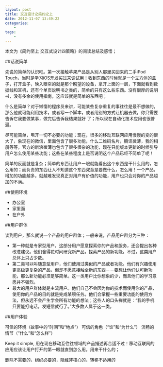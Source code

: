 ```yaml
--- 
layout: post
title: 交互设计之简约之上
date: 2012-11-07 13:49:22
categories:
    - 
tags:
    -
---
```


本文为《简约至上 交互式设计四策略》的阅读总结及感悟；

##话说简单

先说的简单的认识吧。第一次接触苹果产品是从别人那里买回来的二手iPod Touch，当时是学习iOS开发买过来调试用！收到东西的时候就是一个立方体的盒子，打开盒子，映入眼帘的就是那个盼望的设备，拿开上面的一层，下面就看到数据线和耳机，还有个单页说明书之类的，简单的只有这么些东西。没有很厚的说明书，没有多余的使用指南，这应该就是简单的东西吧；

什么是简单？对于懒惰的程序员来讲，可能某些复杂重复的事往往是最不想做的，那么他就可能利用技术，或者写一个脚本，或者用别的方式让机器去做，你只需要告诉它我要做某事，做完后告诉我结果就好 了；所以现在自动化技术应用也很普遍。

尽可能简单，甩开一切不必要的功能；现在，很多的移动互联网应用慢慢的变的很大了，象现在的微信，里面包含了很多功能，什么二维码名片，腾讯微薄，我的相册等等，官方的新浪微薄也包含了很多很杂的功能，现在只能版本更新的时候引导用户怎么使用某些功能；这些在某些程度上是否说明这个产品已经不简单了呢！

简单的反面就是复杂；简单的东西让用户一眼就能看出这个东西是干什么用的，怎么用的；而负责的东西让人不知道这个东西究竟是要做什么，怎么用！一个产品，增加的功能越多，就越难发现真正对用户有价值的功能，用户也只会对你的产品越加的不满。

##使用环境

* 办公室
* 家里面
* 在户外

##用户群体

谈到用户，那么就说一个产品的用户群体；一般来说，产品用户群分为三种：

* 第一种就是专家型用户，这部分用户愿意探索你的产品和服务，还会提出各种改进建议。他们舍得花时间研究新产品，探索产品的新功能。不过，这类用户总体上只占少数。
* 第二类可以叫随意型用户，他们使用过类似的产品或者功能。他们有兴趣使用更高级更复杂的产品，但却不愿意接触全新的东西－－要想让他们认可新功能，那么新功能必须足够简单。这一类用户比你想象的少，而且他们的学习意愿并不强烈。
* 最大的用户群体就是主流用户。他们自己不会因为你的技术而使用你的产品，使用你的产品的目的就是完成某项任务。他们会掌握一些重要功能的使用方法，但永远不会产生学会所有功能的想法；这些人的口头禅就是：“我的手机只要能打电话，发短信就行了。”大多数人属于这一类。

##用户体验

可信的环境（故事中的“时间”和“地点”）
可信的角色（“谁”和“为什么”）
流畅的情节（“什么”和“怎么样”）

Keep it simple, 用在现在移动互往往领域的产品描述再合适不过！移动互联网的应用应该让用户打开的第一眼就直到怎么用，用来干什么的；


删除不需要的，组织必要的，隐藏非核心的，转移不适用的